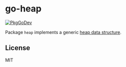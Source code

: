 # go-heap

[![PkgGoDev](https://pkg.go.dev/badge/github.com/twpayne/go-heap)](https://pkg.go.dev/github.com/twpayne/go-heap)

Package `heap` implements a generic [heap data
structure](https://en.wikipedia.org/wiki/Heap_(data_structure)).

## License

MIT
